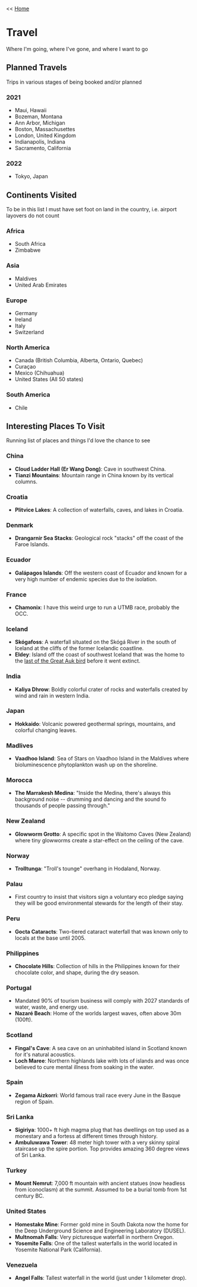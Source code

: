 << [Home](https://github.com/dubrie/public)

# Travel
Where I'm going, where I've gone, and where I want to go

## Planned Travels  
Trips in various stages of being booked and/or planned

### 2021
- Maui, Hawaii
- Bozeman, Montana
- Ann Arbor, Michigan
- Boston, Massachusettes
- London, United Kingdom
- Indianapolis, Indiana
- Sacramento, California

### 2022
- Tokyo, Japan

## Continents Visited
To be in this list I must have set foot on land in the country, i.e. airport layovers do not count

### Africa
- South Africa
- Zimbabwe  

### Asia
- Maldives
- United Arab Emirates

### Europe
- Germany
- Ireland
- Italy
- Switzerland

### North America
- Canada (British Columbia, Alberta, Ontario, Quebec) 
- Curaçao  
- Mexico (Chihuahua)
- United States (All 50 states)

### South America
- Chile

## Interesting Places To Visit
Running list of places and things I'd love the chance to see

### China
- __Cloud Ladder Hall (Er Wang Dong)__: Cave in southwest China.  
- __Tianzi Mountains__: Mountain range in China known by its vertical columns.

### Croatia
- __Plitvice Lakes__: A collection of waterfalls, caves, and lakes in Croatia.

### Denmark
- __Drangarnir Sea Stacks__: Geological rock "stacks" off the coast of the Faroe Islands.  

### Ecuador
- __Galápagos Islands__: Off the western coast of Ecuador and known for a very high number of endemic species due to the isolation.

### France
- __Chamonix__: I have this weird urge to run a UTMB race, probably the OCC.

### Iceland
- __Skógafoss__: A waterfall situated on the Skógá River in the south of Iceland at the cliffs of the former Icelandic coastline.  
- __Eldey__: Island off the coast of southwest Iceland that was the home to the [last of the Great Auk bird](https://en.wikipedia.org/wiki/Eldey#The_last_of_the_Great_Auk) before it went extinct.

### India
- __Kaliya Dhrow__: Boldly colorful crater of rocks and waterfalls created by wind and rain in western India.

### Japan
- __Hokkaido__: Volcanic powered geothermal springs, mountains, and colorful changing leaves.

### Madlives
- __Vaadhoo Island__: Sea of Stars on Vaadhoo Island in the Maldives where bioluminescence phytoplankton wash up on the shoreline.

### Morocca
- __The Marrakesh Medina__: "Inside the Medina, there's always this background noise -- drumming and dancing and the sound fo thousands of people passing through." 

### New Zealand
- __Glowworm Grotto__: A specific spot in the Waitomo Caves (New Zealand) where tiny glowworms create a star-effect on the ceiling of the cave.

### Norway
- __Trolltunga__: "Troll's tounge" overhang in Hodaland, Norway.

### Palau
- First country to insist that visitors sign a voluntary eco pledge saying they will be good environmental stewards for the length of their stay.

### Peru
- __Gocta Cataracts__: Two-tiered cataract waterfall that was known only to locals at the base until 2005.

### Philippines
- __Chocolate Hills__: Collection of hills in the Philippines known for their chocolate color, and shape, during the dry season.

### Portugal
- Mandated 90% of tourism business will comply with 2027 standards of water, waste, and energy use. 
- __Nazaré Beach__: Home of the worlds largest waves, often above 30m (100ft).

### Scotland
- __Fingal's Cave__: A sea cave on an uninhabited island in Scotland known for it's natural acoustics.
- __Loch Maree__: Northern highlands lake with lots of islands and was once believed to cure mental illness from soaking in the water.

### Spain
- __Zegama Aizkorri__: World famous trail race every June in the Basque region of Spain. 

### Sri Lanka
- __Sigiriya__: 1000+ ft high magma plug that has dwellings on top used as a monestary and a fortess at different times through history.
- __Ambuluwawa Tower__: 48 meter high tower with a very skinny spiral staircase up the spire portion. Top provides amazing 360 degree views of Sri Lanka.

### Turkey
- __Mount Nemrut__: 7,000 ft mountain with ancient statues (now headless from iconoclasm) at the summit. Assumed to be a burial tomb from 1st century BC.

### United States
- __Homestake Mine__: Former gold mine in South Dakota now the home for the Deep Underground Science and Engineering Laboratory (DUSEL).
- __Multnomah Falls__: Very picturesque waterfall in northern Oregon.
- __Yosemite Falls__: One of the tallest waterfalls in the world located in Yosemite National Park (California). 

### Venezuela
- __Angel Falls__: Tallest waterfall in the world (just under 1 kilometer drop).
